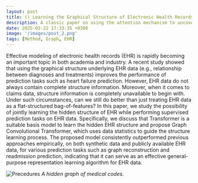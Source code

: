 ```yaml
---
layout: post
title: () Learning the Graphical Structure of Electronic Health Records with Graph Convolutional Transformer
description: A classic paper on using the attention mechanism to uncover a hidden graph from EHR data.
date: 2025-02-22 17:33:35 +0300
image: '/images/post_2.png'
tags: [Method, Graph, EHR]
---
```


Effective modeling of electronic health records (EHR) is rapidly becoming an important topic in both academia and industry. A recent study showed that using the graphical structure underlying EHR data (e.g., relationship between diagnoses and treatments) improves the performance of prediction tasks such as heart failure prediction. However, EHR data do not always contain complete structure information. Moreover, when it comes to claims data, structure information is completely unavailable to begin with. Under such circumstances, can we still do better than just treating EHR data as a flat-structured bag-of-features? In this paper, we study the possibility of jointly learning the hidden structure of EHR while performing supervised prediction tasks on EHR data. Specifically, we discuss that Transformer is a suitable basis model to learn the hidden EHR structure and propose Graph Convolutional Transformer, which uses data statistics to guide the structure learning process. The proposed model consistently outperformed previous approaches empirically, on both synthetic data and publicly available EHR data, for various prediction tasks such as graph reconstruction and readmission prediction, indicating that it can serve as an effective general-purpose representation learning algorithm for EHR data.

![Precedures]({{site.baseurl}}/images/post_2.png)
*A hidden graph of medical codes.*
